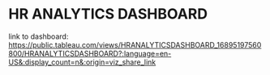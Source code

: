 # HR ANALYTICS DASHBOARD<br>
link to dashboard:<br>
https://public.tableau.com/views/HRANALYTICSDASHBOARD_16895197560800/HRANALYTICSDASHBOARD?:language=en-US&:display_count=n&:origin=viz_share_link
